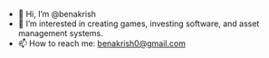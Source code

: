 - 👋 Hi, I’m @benakrish
- 👀 I’m interested in creating games, investing software, and asset management systems.
- 📫 How to reach me: benakrish0@gmail.com

<!---
benakrish/benakrish is a ✨ special ✨ repository because its `README.md` (this file) appears on your GitHub profile.
You can click the Preview link to take a look at your changes.
--->
